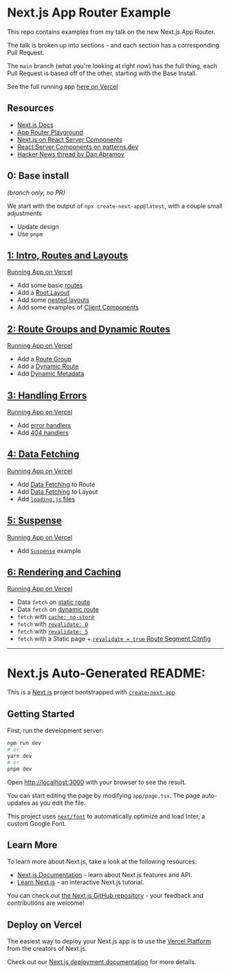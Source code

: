 # Next.js App Router Example

This repo contains examples from my talk on the new Next.js App Router.

The talk is broken up into sections - and each section has a corresponding Pull Request.

The `main` branch (what you're looking at right now) has the full thing, each Pull Request is based off of the other, starting with the Base Install.

See the full running app [here on Vercel](https://nextjs-app-router-example.vercel.app/)

## Resources

- [Next.js Docs](https://nextjs.org/docs)
- [App Router Playground](https://app-router.vercel.app/)
- [Next.js on React Server Components](https://nextjs.org/docs/getting-started/react-essentials#server-components)
- [React Server Components on patterns.dev](https://www.patterns.dev/posts/react-server-components)
- [Hacker News thread by Dan Abramov](https://news.ycombinator.com/item?id=25499171)

## 0: Base install

_(branch only, no PR)_

We start with the output of `npx create-next-app@latest`, with a couple small adjustments

- Update design
- Use `pnpm`

## [1: Intro, Routes and Layouts](https://github.com/danieltott/nextjs-app-router-example/pull/6)

[Running App on Vercel](https://nextjs-app-router-example-git-01-intro-routes-3bd35e-danieltott.vercel.app)

- Add some basic [routes](https://nextjs.org/docs/app/building-your-application/routing/defining-routes)
- Add a [Root Layout](https://nextjs.org/docs/app/building-your-application/routing/pages-and-layouts#root-layout-required)
- Add some [nested layouts](https://nextjs.org/docs/app/building-your-application/routing/pages-and-layouts#nesting-layouts)
- Add some examples of [Client Components](https://nextjs.org/docs/getting-started/react-essentials)

## [2: Route Groups and Dynamic Routes](https://github.com/danieltott/nextjs-app-router-example/pull/7)

[Running App on Vercel](https://nextjs-app-router-example-git-02-groups-and-dynamic-danieltott.vercel.app)

- Add a [Route Group](https://nextjs.org/docs/app/building-your-application/routing/route-groups)
- Add a [Dynamic Route](https://nextjs.org/docs/app/building-your-application/routing/dynamic-routes)
- Add [Dynamic Metadata](https://nextjs.org/docs/app/building-your-application/optimizing/metadata#dynamic-metadata)

## [3: Handling Errors](https://github.com/danieltott/nextjs-app-router-example/pull/8)

[Running App on Vercel](https://nextjs-app-router-example-git-03-errors-danieltott.vercel.app)

- Add [error handlers](https://nextjs.org/docs/app/building-your-application/routing/error-handling)
- Add [404 handlers](https://nextjs.org/docs/app/api-reference/file-conventions/not-found)

## [4: Data Fetching](https://github.com/danieltott/nextjs-app-router-example/pull/9)

[Running App on Vercel](https://nextjs-app-router-example-git-04-data-fetching-danieltott.vercel.app)

- Add [Data Fetching](https://nextjs.org/docs/app/building-your-application/data-fetching/fetching) to Route
- Add [Data Fetching](https://nextjs.org/docs/app/building-your-application/data-fetching/fetching) to Layout
- Add [`loading.js` files](https://nextjs.org/docs/app/building-your-application/routing/loading-ui-and-streaming)

## [5: Suspense](https://github.com/danieltott/nextjs-app-router-example/pull/10)

[Running App on Vercel](https://nextjs-app-router-example-git-05-suspense-danieltott.vercel.app)

- Add [`Suspense`](https://nextjs.org/docs/app/building-your-application/routing/loading-ui-and-streaming#streaming-with-suspense) example

## [6: Rendering and Caching](https://github.com/danieltott/nextjs-app-router-example/pull/11)

[Running App on Vercel](https://nextjs-app-router-example-git-06-caching-danieltott.vercel.app)

- Data `fetch` on [static route](https://nextjs.org/docs/app/building-your-application/rendering/static-and-dynamic-rendering#static-rendering-default)
- Data `fetch` on [dynamic route](https://nextjs.org/docs/app/building-your-application/rendering/static-and-dynamic-rendering#dynamic-rendering)
- `fetch` with [`cache: no-store`](https://nextjs.org/docs/app/building-your-application/data-fetching/caching)
- `fetch` with [`revalidate: 0`](https://nextjs.org/docs/app/building-your-application/data-fetching/revalidating)
- `fetch` with [`revalidate: 5`](https://nextjs.org/docs/app/building-your-application/data-fetching/revalidating)
- `fetch` with a Static page + [`revalidate = true` Route Segment Config](https://nextjs.org/docs/app/api-reference/file-conventions/route-segment-config#revalidate)

---

# Next.js Auto-Generated README:

This is a [Next.js](https://nextjs.org/) project bootstrapped with [`create-next-app`](https://github.com/vercel/next.js/tree/canary/packages/create-next-app).

## Getting Started

First, run the development server:

```bash
npm run dev
# or
yarn dev
# or
pnpm dev
```

Open [http://localhost:3000](http://localhost:3000) with your browser to see the result.

You can start editing the page by modifying `app/page.tsx`. The page auto-updates as you edit the file.

This project uses [`next/font`](https://nextjs.org/docs/basic-features/font-optimization) to automatically optimize and load Inter, a custom Google Font.

## Learn More

To learn more about Next.js, take a look at the following resources:

- [Next.js Documentation](https://nextjs.org/docs) - learn about Next.js features and API.
- [Learn Next.js](https://nextjs.org/learn) - an interactive Next.js tutorial.

You can check out [the Next.js GitHub repository](https://github.com/vercel/next.js/) - your feedback and contributions are welcome!

## Deploy on Vercel

The easiest way to deploy your Next.js app is to use the [Vercel Platform](https://vercel.com/new?utm_medium=default-template&filter=next.js&utm_source=create-next-app&utm_campaign=create-next-app-readme) from the creators of Next.js.

Check out our [Next.js deployment documentation](https://nextjs.org/docs/deployment) for more details.
